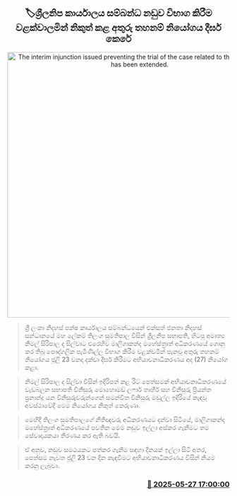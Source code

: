 <p align='center'><b><h2 align='center' title='The interim injunction issued preventing the trial of the case related to the SLFP office has been extended.'>🏷ශ්‍රීලනිප කාර්යාලය සම්බන්ධ නඩුව විභාග කිරීම වළක්වාලමින් නිකුත් කළ අතුරු තහනම් නියෝගය දීර්ඝ කෙරේ</h2></b></p>
<p align='center'><img src='https://helakuru.sgp1.cdn.digitaloceanspaces.com/esana/images/lib/court-2.jpg' width='600' alt='The interim injunction issued preventing the trial of the case related to the SLFP office has been extended.'></p>

> ශ්‍රී ලංකා නිදහස් පක්ෂ කාර්යාලය සම්බන්ධයෙන් එක්සත් ජනතා නිදහස් සන්ධානයේ මහ ලේකම් තිලංග සුමතිපාල විසින් ශ්‍රීලනිප සභාපති, හිටපු අමාත්‍ය නිමල් සිරිපාල ද සිල්වාට එරෙහිව මාලිගාකන්ද මහේස්ත්‍රාත් අධිකරණයේ ගොනු කර තිබූ පෞද්ගලික පැමිණිල්ල විභාග කිරීම වළක්වමින් පැනවූ අතුරු තහනම් නියෝගය ජූලි 23 වනදා දක්වා දීර්ඝ කිරීමට අභියාචනාධිකරණය අද (27) නියෝග කළා.

> නිමල් සිරිපාල ද සිල්වා විසින් ඉදිරිපත් කළ රිට් පෙත්සමක් අභියාචනාධිකරණයේ වැඩබලන සභාපති විනිසුරු මොහොමඩ් ලෆාර් තාහීර් සහ විනිසුරු ප්‍රියන්ත ප්‍රනාන්දු යන විනිසුරුවරුන්ගෙන් සමන්විත විනිසුරු මඩුල්ල ඉදිරියේ කැඳවූ අවස්ථාවේදී මෙම නියෝගය නිකුත් කෙරුණා‍. 

> මෙහිදී තිලංග සුමතිපාලගේ නීතිඥවරු අධිකරණයට දන්වා සිටියේ, මාලිගාකන්ද මහේස්ත්‍රාත් අධිකරණයේ පවතින මෙම නඩුව ඉල්ලා අස්කර ගැනීමට තම සේවාදායකයා තීරණය කර ඇති බවයි.

> ඒ අනුව, නඩුව සමථයකට පත්කර ගැනීම සඳහා දිනයක් ඉල්ලා සිටි අතර, පෙත්සම නැවත ජූලි 23 වන දින කැඳවීමට අභියාචනාධිකරණය විසින් නියම කරනු ලැබුවා.



<h3 align='right'><a href='https://www.helakuru.lk/esana/p/110476/'>📅 2025-05-27 17:00:00</a></h3>
